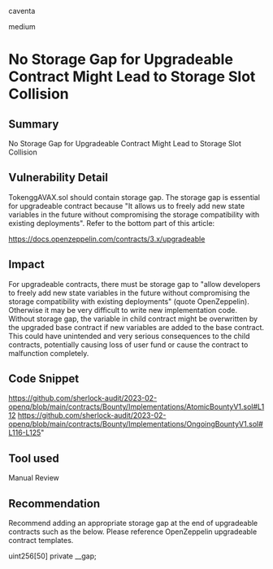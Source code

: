 caventa

medium

# No Storage Gap for Upgradeable Contract Might Lead to Storage Slot Collision

## Summary
No Storage Gap for Upgradeable Contract Might Lead to Storage Slot Collision

## Vulnerability Detail
TokenggAVAX.sol should contain storage gap. The storage gap is essential for upgradeable contract because "It allows us to freely add new state variables in the future without compromising the storage compatibility with existing deployments". Refer to the bottom part of this article:

https://docs.openzeppelin.com/contracts/3.x/upgradeable

## Impact
For upgradeable contracts, there must be storage gap to "allow developers to freely add new state variables in the future without compromising the storage compatibility with existing deployments" (quote OpenZeppelin). Otherwise it may be very difficult to write new implementation code. Without storage gap, the variable in child contract might be overwritten by the upgraded base contract if new variables are added to the base contract. This could have unintended and very serious consequences to the child contracts, potentially causing loss of user fund or cause the contract to malfunction completely.

## Code Snippet
https://github.com/sherlock-audit/2023-02-openq/blob/main/contracts/Bounty/Implementations/AtomicBountyV1.sol#L112
https://github.com/sherlock-audit/2023-02-openq/blob/main/contracts/Bounty/Implementations/OngoingBountyV1.sol#L116-L125"
## Tool used

Manual Review

## Recommendation
Recommend adding an appropriate storage gap at the end of upgradeable contracts such as the below. Please reference OpenZeppelin upgradeable contract templates.

uint256[50] private __gap;